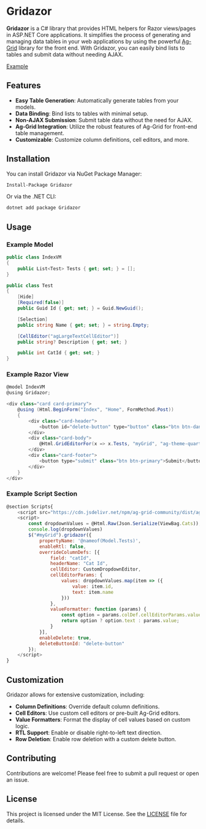 # Gridazor

**Gridazor** is a C# library that provides HTML helpers for Razor views/pages in ASP.NET Core applications. It simplifies the process of generating and managing data tables in your web applications by using the powerful [Ag-Grid](https://www.ag-grid.com/) library for the front end. With Gridazor, you can easily bind lists to tables and submit data without needing AJAX.

[Example](https://github.com/user-attachments/assets/3219a231-c4ae-42aa-90d1-06916798004e.gif)

## Features

- **Easy Table Generation**: Automatically generate tables from your models.
- **Data Binding**: Bind lists to tables with minimal setup.
- **Non-AJAX Submission**: Submit table data without the need for AJAX.
- **Ag-Grid Integration**: Utilize the robust features of Ag-Grid for front-end table management.
- **Customizable**: Customize column definitions, cell editors, and more.

## Installation

You can install Gridazor via NuGet Package Manager:

```bash
Install-Package Gridazor
```
Or via the .NET CLI:

```bash
dotnet add package Gridazor
```

## Usage
### Example Model
```csharp
public class IndexVM
{
    public List<Test> Tests { get; set; } = [];
}

public class Test
{
    [Hide]
    [Required(false)]
    public Guid Id { get; set; } = Guid.NewGuid();

    [Selection]
    public string Name { get; set; } = string.Empty;

    [CellEditor("agLargeTextCellEditor")]
    public string? Description { get; set; }

    public int CatId { get; set; }
}
```

### Example Razor View

```csharp
@model IndexVM
@using Gridazor;

<div class="card card-primary">
    @using (Html.BeginForm("Index", "Home", FormMethod.Post))
    {
        <div class="card-header">
            <button id="delete-button" type="button" class="btn btn-danger">Delete</button>
        </div>
        <div class="card-body">
            @Html.GridEditorFor(x => x.Tests, "myGrid", "ag-theme-quartz")
        </div>
        <div class="card-footer">
            <button type="submit" class="btn btn-primary">Submit</button>
        </div>
    }
</div>
```

### Example Script Section
```js
@section Scripts{
    <script src="https://cdn.jsdelivr.net/npm/ag-grid-community/dist/ag-grid-community.min.js"></script>
    <script>
        const dropdownValues = @Html.Raw(Json.Serialize(ViewBag.Cats));
        console.log(dropdownValues)
        $("#myGrid").gridazor({
            propertyName: '@nameof(Model.Tests)',
            enableRtl: false,
            overrideColumnDefs: [{
                field: "catId",
                headerName: "Cat Id",
                cellEditor: CustomDropdownEditor,
                cellEditorParams: {
                    values: dropdownValues.map(item => ({
                        value: item.id,
                        text: item.name
                    }))
                },
                valueFormatter: function (params) {
                    const option = params.colDef.cellEditorParams.values.find(opt => opt.value === params.value);
                    return option ? option.text : params.value;
                }
            }],
            enableDelete: true,
            deleteButtonId: "delete-button"
        });
    </script>
}
```

## Customization

Gridazor allows for extensive customization, including:

- **Column Definitions**: Override default column definitions.
- **Cell Editors**: Use custom cell editors or pre-built Ag-Grid editors.
- **Value Formatters**: Format the display of cell values based on custom logic.
- **RTL Support**: Enable or disable right-to-left text direction.
- **Row Deletion**: Enable row deletion with a custom delete button.

## Contributing

Contributions are welcome! Please feel free to submit a pull request or open an issue.

## License

This project is licensed under the MIT License. See the [LICENSE](LICENSE) file for details.

